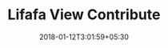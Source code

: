 ---
title: "Lifafa View Contribute"
date: 2018-01-12T3:01:59+05:30
draft: false
layout: lifafa-view-after-open-contribution

contribute: true
occasionbg: true

---